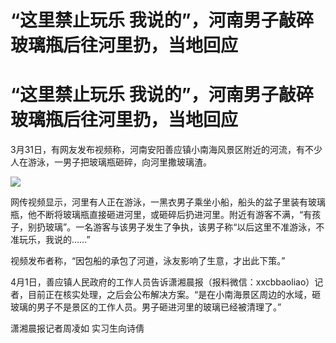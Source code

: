 # “这里禁止玩乐 我说的”，河南男子敲碎玻璃瓶后往河里扔，当地回应

# “这里禁止玩乐 我说的”，河南男子敲碎玻璃瓶后往河里扔，当地回应

3月31日，有网友发布视频称，河南安阳善应镇小南海风景区附近的河流，有不少人在游泳，一男子把玻璃瓶砸碎，向河里撒玻璃渣。

![](https://inews.gtimg.com/om_bt/OvGu8kopO8lBkWI2cmkboPNei8tjFbAjnnDQNbkFsnRFQAA/1000)

网传视频显示，河里有人正在游泳，一黑衣男子乘坐小船，船头的盆子里装有玻璃瓶，他不断将玻璃瓶直接砸进河里，或砸碎后扔进河里。附近有游客不满，“有孩子，别扔玻璃”。一名游客与该男子发生了争执，该男子称“以后这里不准游泳，不准玩乐，我说的……”

视频发布者称，“因包船的承包了河道，泳友影响了生意，才出此下策。”

4月1日，善应镇人民政府的工作人员告诉潇湘晨报（报料微信：xxcbbaoliao）记者，目前正在核实处理，之后会公布解决方案。“是在小南海景区周边的水域，砸玻璃的男子不是景区的工作人员。男子砸进河里的玻璃已经被清理了。”

潇湘晨报记者周凌如 实习生向诗倩


